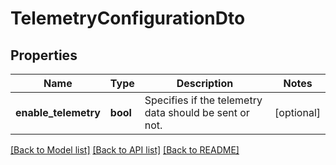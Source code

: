 # TelemetryConfigurationDto

## Properties
Name | Type | Description | Notes
------------ | ------------- | ------------- | -------------
**enable_telemetry** | **bool** | Specifies if the telemetry data should be sent or not. | [optional] 

[[Back to Model list]](../../README.md#documentation-for-models) [[Back to API list]](../../README.md#documentation-for-api-endpoints) [[Back to README]](../../README.md)

